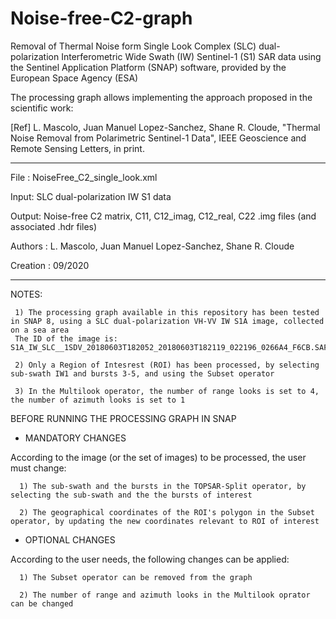 # Noise-free-C2-graph
Removal of Thermal Noise form Single Look Complex (SLC) dual-polarization Interferometric Wide Swath (IW) Sentinel-1 (S1) SAR data using the Sentinel Application Platform (SNAP) software, provided by the European Space Agency (ESA)

The processing graph allows implementing the approach proposed in the scientific work:

[Ref] L. Mascolo, Juan Manuel Lopez-Sanchez, Shane R. Cloude, "Thermal Noise Removal from Polarimetric Sentinel-1 Data", IEEE Geoscience and Remote Sensing Letters, in print.

---------------------------------------------------------------------

File     : NoiseFree_C2_single_look.xml

Input: SLC dual-polarization IW S1 data 

Output: Noise-free C2 matrix, C11, C12_imag, C12_real, C22 .img files (and associated .hdr files)

Authors  : L. Mascolo, Juan Manuel Lopez-Sanchez, Shane R. Cloude

Creation : 09/2020

---------------------------------------------------------------------

NOTES:

     1) The processing graph available in this repository has been tested in SNAP 8, using a SLC dual-polarization VH-VV IW S1A image, collected on a sea area
     The ID of the image is: S1A_IW_SLC__1SDV_20180603T182052_20180603T182119_022196_0266A4_F6CB.SAFE
     
     2) Only a Region of Intesrest (ROI) has been processed, by selecting sub-swath IW1 and bursts 3-5, and using the Subset operator
     
     3) In the Multilook operator, the number of range looks is set to 4, the number of azimuth looks is set to 1
    
 BEFORE RUNNING THE PROCESSING GRAPH IN SNAP
 
 - MANDATORY CHANGES
 
 According to the image (or the set of images) to be processed, the user must change:
 
      1) The sub-swath and the bursts in the TOPSAR-Split operator, by selecting the sub-swath and the the bursts of interest
     
      2) The geographical coordinates of the ROI's polygon in the Subset operator, by updating the new coordinates relevant to ROI of interest
  
  - OPTIONAL CHANGES
  
  According to the user needs, the following changes can be applied:
  
      1) The Subset operator can be removed from the graph
     
      2) The number of range and azimuth looks in the Multilook oprator can be changed

  
  
 
     
 
     
     
